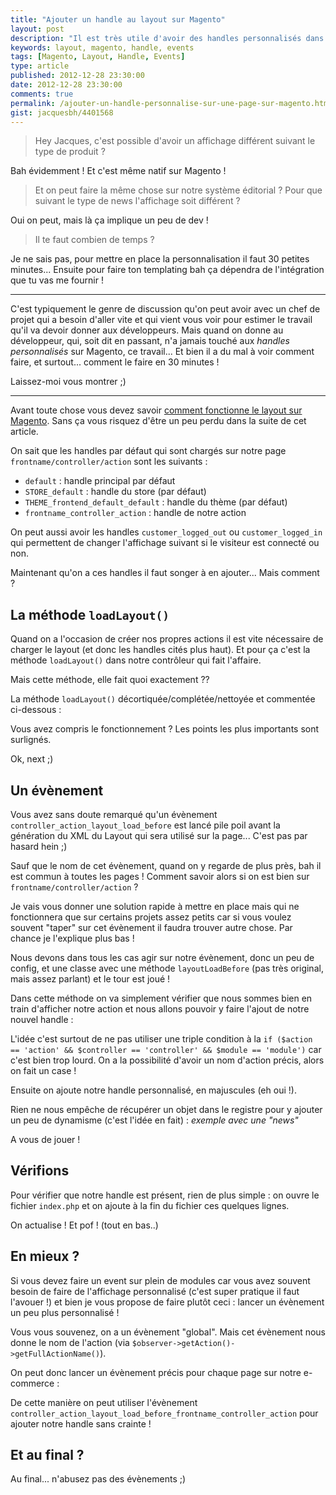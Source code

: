 ```yaml
---
title: "Ajouter un handle au layout sur Magento"
layout: post
description: "Il est très utile d'avoir des handles personnalisés dans notre layout pour certaines pages."
keywords: layout, magento, handle, events
tags: [Magento, Layout, Handle, Events]
type: article
published: 2012-12-28 23:30:00
date: 2012-12-28 23:30:00
comments: true
permalink: /ajouter-un-handle-personnalise-sur-une-page-sur-magento.html
gist: jacquesbh/4401568
---
```


> Hey Jacques, c'est possible d'avoir un affichage différent suivant le type de produit ?

Bah évidemment ! Et c'est même natif sur Magento !

> Et on peut faire la même chose sur notre système éditorial ? Pour que suivant le type de news l'affichage soit différent ?

Oui on peut, mais là ça implique un peu de dev !

> Il te faut combien de temps ?

Je ne sais pas, pour mettre en place la personnalisation il faut 30 petites minutes... Ensuite pour faire ton templating bah ça dépendra de l'intégration que tu vas me fournir !

--------

C'est typiquement le genre de discussion qu'on peut avoir avec un chef de projet qui a besoin d'aller vite et qui vient vous voir pour estimer le travail qu'il va devoir donner aux développeurs. Mais quand on donne au développeur, qui, soit dit en passant, n'a jamais touché aux _handles personnalisés_ sur Magento, ce travail... Et bien il a du mal à voir comment faire, et surtout... comment le faire en 30 minutes !

Laissez-moi vous montrer ;)

<!-- more start -->

--------

Avant toute chose vous devez savoir [comment fonctionne le layout sur Magento][layout-sur-magento]. Sans ça vous risquez d'être un peu perdu dans la suite de cet article.

On sait que les handles par défaut qui sont chargés sur notre page `frontname/controller/action` sont les suivants :

*   `default` : handle principal par défaut
*   `STORE_default` : handle du store (par défaut)
*   `THEME_frontend_default_default` : handle du thème (par défaut)
*   `frontname_controller_action` : handle de notre action

On peut aussi avoir les handles `customer_logged_out` ou `customer_logged_in` qui permettent de changer l'affichage suivant si le visiteur est connecté ou non.

Maintenant qu'on a ces handles il faut songer à en ajouter... Mais comment ?

## La méthode `loadLayout()`

Quand on a l'occasion de créer nos propres actions il est vite nécessaire de charger le layout (et donc les handles cités plus haut). Et pour ça c'est la méthode `loadLayout()` dans notre contrôleur qui fait l'affaire.

Mais cette méthode, elle fait quoi exactement ??

La méthode `loadLayout()` décortiquée/complétée/nettoyée et commentée ci-dessous :

<script type="text/javascript">gist({{page.gist}}, 'load_layout.php', '18-19,30-31,33-35,37-39,50-53');</script>

Vous avez compris le fonctionnement ? Les points les plus importants sont surlignés.

Ok, next ;)

## Un évènement

Vous avez sans doute remarqué qu'un évènement `controller_action_layout_load_before` est lancé pile poil avant la génération du XML du Layout qui sera utilisé sur la page... C'est pas par hasard hein ;)

Sauf que le nom de cet évènement, quand on y regarde de plus près, bah il est commun à toutes les pages ! Comment savoir alors si on est bien sur `frontname/controller/action` ?

Je vais vous donner une solution rapide à mettre en place mais qui ne fonctionnera que sur certains projets assez petits car si vous voulez souvent "taper" sur cet évènement il faudra trouver autre chose. Par chance je l'explique plus bas !

Nous devons dans tous les cas agir sur notre évènement, donc un peu de config, et une classe avec une méthode `layoutLoadBefore` (pas très original, mais assez parlant) et le tour est joué !

Dans cette méthode on va simplement vérifier que nous sommes bien en train d'afficher notre action et nous allons pouvoir y faire l'ajout de notre nouvel handle :

<script type="text/javascript">gist({{page.gist}}, 'observer_handle.php', '12-18');</script>

L'idée c'est surtout de ne pas utiliser une triple condition à la `if ($action == 'action' && $controller == 'controller' && $module == 'module')` car c'est bien trop lourd. On a la possibilité d'avoir un nom d'action précis, alors on fait un case !

Ensuite on ajoute notre handle personnalisé, en majuscules (eh oui !).

Rien ne nous empêche de récupérer un objet dans le registre pour y ajouter un peu de dynamisme (c'est l'idée en fait) : _exemple avec une "news"_

<script type="text/javascript">gist({{page.gist}}, 'observer_news.php', '15-18');</script>

A vous de jouer !

## Vérifions

Pour vérifier que notre handle est présent, rien de plus simple : on ouvre le fichier `index.php` et on ajoute à la fin du fichier ces quelques lignes.

<script type="text/javascript">gist({{page.gist}}, 'index.php');</script>

On actualise ! Et pof ! (tout en bas..)

## En mieux ?

Si vous devez faire un event sur plein de modules car vous avez souvent besoin de faire de l'affichage personnalisé (c'est super pratique il faut l'avouer !) et bien je vous propose de faire plutôt ceci : lancer un évènement un peu plus personnalisé !

Vous vous souvenez, on a un évènement "global". Mais cet évènement nous donne le nom de l'action (via `$observer->getAction()->getFullActionName()`).

On peut donc lancer un évènement précis pour chaque page sur notre e-commerce :

<script type="text/javascript">gist({{page.gist}}, 'observer_dispatch.php', '13-16');</script>

De cette manière on peut utiliser l'évènement `controller_action_layout_load_before_frontname_controller_action` pour ajouter notre handle sans crainte !

## Et au final ?

Au final... n'abusez pas des évènements ;)

<!-- more end -->


[layout-sur-magento]: http://jacques.sh/le-layout-sur-magento.html
